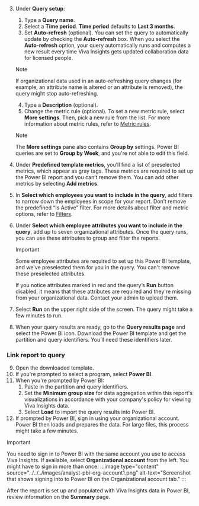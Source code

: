  3. Under **Query setup**:
    
    1. Type a **Query name**.
    1. Select a **Time period**. **Time period** defaults to **Last 3 months**.
    1. Set **Auto-refresh** (optional). You can set the query to automatically update by checking the **Auto-refresh** box. When you select the **Auto-refresh** option, your query automatically runs and computes a new result every time Viva Insights gets updated collaboration data for licensed people.
    >[!Note]
    >If organizational data used in an auto-refreshing query changes (for example, an attribute name is altered or an attribute is removed), the query might stop auto-refreshing.
    4. Type a **Description** (optional).   
    5. Change the metric rule (optional). To set a new metric rule, select **More settings**. Then, pick a new rule from the list. For more information about metric rules, refer to [Metric rules](../../metric-rules.md).
    >[!Note]
    >The **More settings** pane also contains **Group by** settings. Power BI queries are set to **Group by Week**, and you're not able to edit this field.
4. Under **Predefined template metrics**, you’ll find a list of preselected metrics, which appear as gray tags. These metrics are required to set up the Power BI report and you can’t remove them. You can add other metrics by selecting **Add metrics**. 
5. In **Select which employees you want to include in the query**, add filters to narrow down the employees in scope for your report. Don’t remove the predefined “Is Active” filter. For more details about filter and metric options, refer to [Filters](../../filters.md).
6. Under **Select which employee attributes you want to include in the query**, add up to seven organizational attributes. Once the query runs, you can use these attributes to group and filter the reports.
    >[!Important]
    >Some employee attributes are required to set up this Power BI template, and we've preselected them for you in the query. You can't remove these preselected attributes.
    >
    >If you notice attributes marked in red and the query’s **Run** button disabled, it means that these attributes are required and they're missing from your organizational data. Contact your admin to upload them.
7. Select **Run** on the upper right side of the screen. The query might take a few minutes to run.
8. When your query results are ready, go to the **Query results page** and select the Power BI icon. Download the Power BI template and get the partition and query identifiers. You’ll need these identifiers later.

### Link report to query

9. Open the downloaded template.
10. If you're prompted to select a program, select **Power BI**.
11. When you're prompted by Power BI:
    1. Paste in the partition and query identifiers.
    1. Set the **Minimum group size** for data aggregation within this report's visualizations in accordance with your company's policy for viewing Viva Insights data.
    1. Select **Load** to import the query results into Power BI.
12. If prompted by Power BI, sign in using your organizational account. Power BI then loads and prepares the data. For large files, this process might take a few minutes.

>[!Important]
> You need to sign in to Power BI with the same account you use to access Viva Insights. If available, select **Organizational account** from the left. You might have to sign in more than once.
>:::image type="content" source="../../../images/analyst-pbi-org-account1.png" alt-text="Screenshot that shows signing into to Power BI on the Organizational account tab." :::

After the report is set up and populated with Viva Insights data in Power BI, review information on the **Summary** page. 